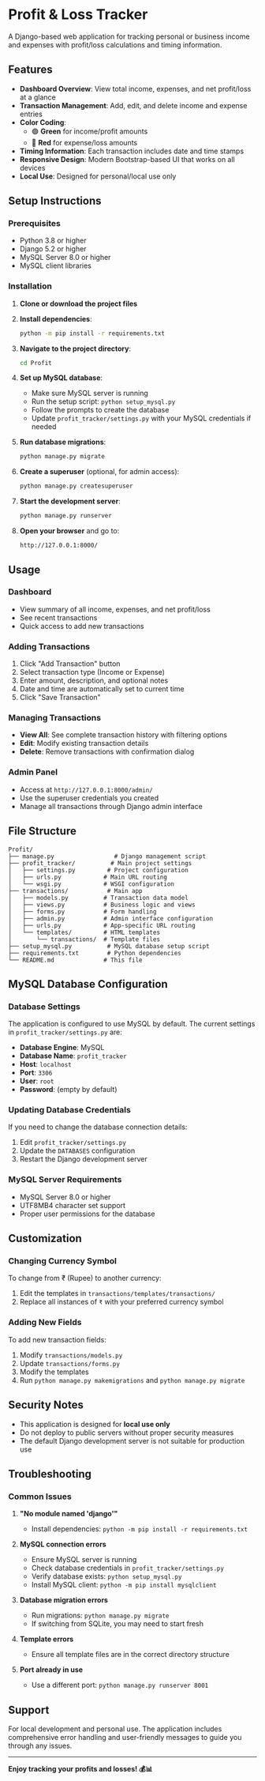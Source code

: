 # Profit & Loss Tracker

A Django-based web application for tracking personal or business income and expenses with profit/loss calculations and timing information.

## Features

- **Dashboard Overview**: View total income, expenses, and net profit/loss at a glance
- **Transaction Management**: Add, edit, and delete income and expense entries
- **Color Coding**: 
  - 🟢 **Green** for income/profit amounts
  - 🔴 **Red** for expense/loss amounts
- **Timing Information**: Each transaction includes date and time stamps
- **Responsive Design**: Modern Bootstrap-based UI that works on all devices
- **Local Use**: Designed for personal/local use only

## Setup Instructions

### Prerequisites
- Python 3.8 or higher
- Django 5.2 or higher
- MySQL Server 8.0 or higher
- MySQL client libraries

### Installation

1. **Clone or download the project files**

2. **Install dependencies**:
   ```bash
   python -m pip install -r requirements.txt
   ```

3. **Navigate to the project directory**:
   ```bash
   cd Profit
   ```

4. **Set up MySQL database**:
   - Make sure MySQL server is running
   - Run the setup script: `python setup_mysql.py`
   - Follow the prompts to create the database
   - Update `profit_tracker/settings.py` with your MySQL credentials if needed

5. **Run database migrations**:
   ```bash
   python manage.py migrate
   ```

6. **Create a superuser** (optional, for admin access):
   ```bash
   python manage.py createsuperuser
   ```

7. **Start the development server**:
   ```bash
   python manage.py runserver
   ```

7. **Open your browser** and go to:
   ```
   http://127.0.0.1:8000/
   ```

## Usage

### Dashboard
- View summary of all income, expenses, and net profit/loss
- See recent transactions
- Quick access to add new transactions

### Adding Transactions
1. Click "Add Transaction" button
2. Select transaction type (Income or Expense)
3. Enter amount, description, and optional notes
4. Date and time are automatically set to current time
5. Click "Save Transaction"

### Managing Transactions
- **View All**: See complete transaction history with filtering options
- **Edit**: Modify existing transaction details
- **Delete**: Remove transactions with confirmation dialog

### Admin Panel
- Access at `http://127.0.0.1:8000/admin/`
- Use the superuser credentials you created
- Manage all transactions through Django admin interface

## File Structure

```
Profit/
├── manage.py                 # Django management script
├── profit_tracker/          # Main project settings
│   ├── settings.py         # Project configuration
│   ├── urls.py            # Main URL routing
│   └── wsgi.py            # WSGI configuration
├── transactions/           # Main app
│   ├── models.py          # Transaction data model
│   ├── views.py           # Business logic and views
│   ├── forms.py           # Form handling
│   ├── admin.py           # Admin interface configuration
│   ├── urls.py            # App-specific URL routing
│   └── templates/         # HTML templates
│       └── transactions/  # Template files
├── setup_mysql.py          # MySQL database setup script
├── requirements.txt        # Python dependencies
└── README.md              # This file
```

## MySQL Database Configuration

### Database Settings
The application is configured to use MySQL by default. The current settings in `profit_tracker/settings.py` are:
- **Database Engine**: MySQL
- **Database Name**: `profit_tracker`
- **Host**: `localhost`
- **Port**: `3306`
- **User**: `root`
- **Password**: (empty by default)

### Updating Database Credentials
If you need to change the database connection details:
1. Edit `profit_tracker/settings.py`
2. Update the `DATABASES` configuration
3. Restart the Django development server

### MySQL Server Requirements
- MySQL Server 8.0 or higher
- UTF8MB4 character set support
- Proper user permissions for the database

## Customization

### Changing Currency Symbol
To change from ₹ (Rupee) to another currency:
1. Edit the templates in `transactions/templates/transactions/`
2. Replace all instances of `₹` with your preferred currency symbol

### Adding New Fields
To add new transaction fields:
1. Modify `transactions/models.py`
2. Update `transactions/forms.py`
3. Modify the templates
4. Run `python manage.py makemigrations` and `python manage.py migrate`

## Security Notes

- This application is designed for **local use only**
- Do not deploy to public servers without proper security measures
- The default Django development server is not suitable for production use

## Troubleshooting

### Common Issues

1. **"No module named 'django'"**
   - Install dependencies: `python -m pip install -r requirements.txt`

2. **MySQL connection errors**
   - Ensure MySQL server is running
   - Check database credentials in `profit_tracker/settings.py`
   - Verify database exists: `python setup_mysql.py`
   - Install MySQL client: `python -m pip install mysqlclient`

3. **Database migration errors**
   - Run migrations: `python manage.py migrate`
   - If switching from SQLite, you may need to start fresh

4. **Template errors**
   - Ensure all template files are in the correct directory structure

5. **Port already in use**
   - Use a different port: `python manage.py runserver 8001`

## Support

For local development and personal use. The application includes comprehensive error handling and user-friendly messages to guide you through any issues.

---

**Enjoy tracking your profits and losses! 💰📊**
